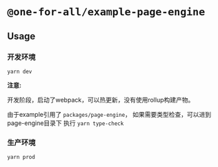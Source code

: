 # `@one-for-all/example-page-engine`

## Usage

### 开发环境

```
yarn dev
```

**注意:**

开发阶段，启动了webpack，可以热更新，没有使用rollup构建产物。

由于example引用了 `packages/page-engine`， 如果需要类型检查，可以进到page-engine目录下 执行 `yarn type-check`

### 生产环境

```
yarn prod
```

